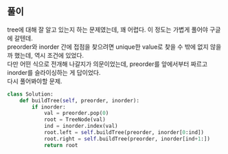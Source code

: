 ## 풀이

tree에 대해 잘 알고 있는지 하는 문제였는데, 꽤 어렵다. 이 정도는 가볍게 풀어야 구글에 갈텐데.  
preorder와 inorder 간에 접점을 찾으려면 unique한 value로 찾을 수 밖에 없지 않을까 했는데, 역시 조건에 있었다.  
다만 어떤 식으로 전개해 나갈지가 의문이었는데, preorder를 앞에서부터 짜르고 inorder를 슬라이싱하는 게 답이었다.  
다시 풀어봐야할 문제.

```python
class Solution:
    def buildTree(self, preorder, inorder):
        if inorder:
            val = preorder.pop(0)
            root = TreeNode(val)
            ind = inorder.index(val)
            root.left = self.buildTree(preorder, inorder[0:ind])
            root.right = self.buildTree(preorder, inorder[ind+1:])
            return root
```
